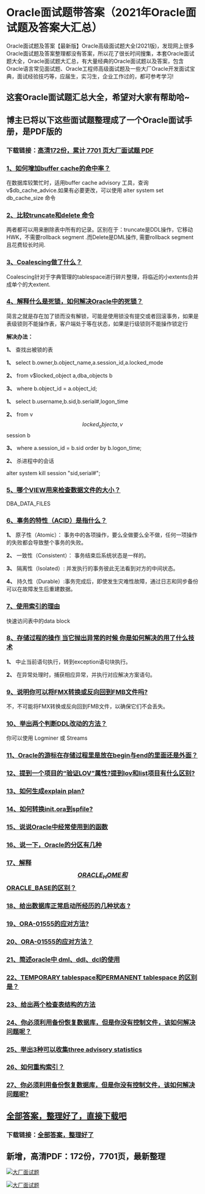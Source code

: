 # Oracle面试题带答案（2021年Oracle面试题及答案大汇总）

Oracle面试题及答案【最新版】Oracle高级面试题大全(2021版)，发现网上很多Oracle面试题及答案整理都没有答案，所以花了很长时间搜集，本套Oracle面试题大全，Oracle面试题大汇总，有大量经典的Oracle面试题以及答案，包含Oracle语言常见面试题、Oracle工程师高级面试题及一些大厂Oracle开发面试宝典，面试经验技巧等，应届生，实习生，企业工作过的，都可参考学习!

## 这套Oracle面试题汇总大全，希望对大家有帮助哈~ 

## 博主已将以下这些面试题整理成了一个Oracle面试手册，是PDF版的

### 下载链接：[高清172份，累计 7701 页大厂面试题  PDF](https://github.com/javatechnorth/javanorth-itbooks/blob/master/docs/index.md)


### [1、如何增加buffer cache的命中率？](https://gitee.com/souyunku/NewDevBooks/blob/master/docs/Oracle/Oracle面试题带答案（2021年Oracle面试题及答案大汇总）.md#1如何增加buffer-cache的命中率)  


在数据库较繁忙时，适用buffer cache advisory 工具，查询v$db_cache_advice.如果有必要更改，可以使用 alter system set db_cache_size 命令


### [2、比较truncate和delete 命令](https://gitee.com/souyunku/NewDevBooks/blob/master/docs/Oracle/Oracle面试题带答案（2021年Oracle面试题及答案大汇总）.md#2比较truncate和delete-命令)  


两者都可以用来删除表中所有的记录。区别在于：truncate是DDL操作，它移动HWK，不需要rollback segment .而Delete是DML操作, 需要rollback segment 且花费较长时间.


### [3、Coalescing做了什么？](https://gitee.com/souyunku/NewDevBooks/blob/master/docs/Oracle/Oracle面试题带答案（2021年Oracle面试题及答案大汇总）.md#3coalescing做了什么)  


Coalescing针对于字典管理的tablespace进行碎片整理，将临近的小extents合并成单个的大extent.


### [4、解释什么是死锁，如何解决Oracle中的死锁？](https://gitee.com/souyunku/NewDevBooks/blob/master/docs/Oracle/Oracle面试题带答案（2021年Oracle面试题及答案大汇总）.md#4解释什么是死锁如何解决oracle中的死锁)  


简言之就是存在加了锁而没有解锁，可能是使用锁没有提交或者回滚事务，如果是表级锁则不能操作表，客户端处于等在状态，如果是行级锁则不能操作锁定行

**解决办法：**

**1、** 查找出被锁的表

**1、** select b.owner,b.object_name,a.session_id,a.locked_mode

**2、** from v$locked_object a,dba_objects b

**3、** where b.object_id = a.object_id;

**1、** select b.username,b.sid,b.serial#,logon_time

**2、** from v$$locked_object a,v$$session b

**3、** where a.session_id = b.sid order by b.logon_time;

**2、** 杀进程中的会话

alter system kill session "sid,serial#";


### [5、哪个VIEW用来检查数据文件的大小？](https://gitee.com/souyunku/NewDevBooks/blob/master/docs/Oracle/Oracle面试题带答案（2021年Oracle面试题及答案大汇总）.md#5哪个view用来检查数据文件的大小)  


DBA_DATA_FILES


### [6、事务的特性（ACID）是指什么？](https://gitee.com/souyunku/NewDevBooks/blob/master/docs/Oracle/Oracle面试题带答案（2021年Oracle面试题及答案大汇总）.md#6事务的特性acid是指什么)  


**1、** 原子性（Atomic）： 事务中的各项操作，要么全做要么全不做，任何一项操作的失败都会导致整个事务的失败。

**2、** 一致性（Consistent）： 事务结束后系统状态是一样的。

**3、** 隔离性（Isolated）: 并发执行的事务彼此无法看到对方的中间状态。

**4、** 持久性（Durable）:事务完成后，即使发生灾难性故障，通过日志和同步备份可以在故障发生后重建数据。


### [7、使用索引的理由](https://gitee.com/souyunku/NewDevBooks/blob/master/docs/Oracle/Oracle面试题带答案（2021年Oracle面试题及答案大汇总）.md#7使用索引的理由)  


快速访问表中的data block


### [8、存储过程的操作 当它抛出异常的时候 你是如何解决的用了什么技术](https://gitee.com/souyunku/NewDevBooks/blob/master/docs/Oracle/Oracle面试题带答案（2021年Oracle面试题及答案大汇总）.md#8存储过程的操作-当它抛出异常的时候-你是如何解决的用了什么技术)  


**1、** 中止当前语句执行，转到exception语句块执行。

**2、** 在异常处理时，捕获相应异常，并执行对应解决方案语句。


### [9、说明你可以将FMX转换或反向回到FMB文件吗?](https://gitee.com/souyunku/NewDevBooks/blob/master/docs/Oracle/Oracle面试题带答案（2021年Oracle面试题及答案大汇总）.md#9说明你可以将fmx转换或反向回到fmb文件吗)  


不，不可能将FMX转换或反向回到FMB文件，以确保它们不会丢失。


### [10、举出两个判断DDL改动的方法？](https://gitee.com/souyunku/NewDevBooks/blob/master/docs/Oracle/Oracle面试题带答案（2021年Oracle面试题及答案大汇总）.md#10举出两个判断ddl改动的方法)  


你可以使用 Logminer 或 Streams


### [11、Oracle的游标在存储过程里是放在begin与end的里面还是外面？](https://gitee.com/souyunku/NewDevBooks/blob/master/docs/Oracle/Oracle面试题带答案（2021年Oracle面试题及答案大汇总）.md#11oracle的游标在存储过程里是放在begin与end的里面还是外面)  

### [12、提到一个项目的“验证LOV”属性?提到lov和list项目有什么区别?](https://gitee.com/souyunku/NewDevBooks/blob/master/docs/Oracle/Oracle面试题带答案（2021年Oracle面试题及答案大汇总）.md#12提到一个项目的“验证lov属性提到lov和list项目有什么区别)  

### [13、如何生成explain plan?](https://gitee.com/souyunku/NewDevBooks/blob/master/docs/Oracle/Oracle面试题带答案（2021年Oracle面试题及答案大汇总）.md#13如何生成explain-plan)  

### [14、如何转换init.ora到spfile?](https://gitee.com/souyunku/NewDevBooks/blob/master/docs/Oracle/Oracle面试题带答案（2021年Oracle面试题及答案大汇总）.md#14如何转换initora到spfile)  

### [15、说说Oracle中经常使用到的函数](https://gitee.com/souyunku/NewDevBooks/blob/master/docs/Oracle/Oracle面试题带答案（2021年Oracle面试题及答案大汇总）.md#15说说oracle中经常使用到的函数)  

### [16、说一下，Oracle的分区有几种](https://gitee.com/souyunku/NewDevBooks/blob/master/docs/Oracle/Oracle面试题带答案（2021年Oracle面试题及答案大汇总）.md#16说一下oracle的分区有几种)  

### [17、解释$$ORACLE_HOME和$$ORACLE_BASE的区别？](https://gitee.com/souyunku/NewDevBooks/blob/master/docs/Oracle/Oracle面试题带答案（2021年Oracle面试题及答案大汇总）.md#17解释$$oracle_home和$$oracle_base的区别)  

### [18、给出数据库正常启动所经历的几种状态 ?](https://gitee.com/souyunku/NewDevBooks/blob/master/docs/Oracle/Oracle面试题带答案（2021年Oracle面试题及答案大汇总）.md#18给出数据库正常启动所经历的几种状态-)  

### [19、ORA-01555的应对方法?](https://gitee.com/souyunku/NewDevBooks/blob/master/docs/Oracle/Oracle面试题带答案（2021年Oracle面试题及答案大汇总）.md#19ora-01555的应对方法)  

### [20、ORA-01555的应对方法？](https://gitee.com/souyunku/NewDevBooks/blob/master/docs/Oracle/Oracle面试题带答案（2021年Oracle面试题及答案大汇总）.md#20ora-01555的应对方法)  

### [21、简述oracle中 dml、ddl、dcl的使用](https://gitee.com/souyunku/NewDevBooks/blob/master/docs/Oracle/Oracle面试题带答案（2021年Oracle面试题及答案大汇总）.md#21简述oracle中-dmlddldcl的使用)  

### [22、TEMPORARY tablespace和PERMANENT tablespace 的区别是？](https://gitee.com/souyunku/NewDevBooks/blob/master/docs/Oracle/Oracle面试题带答案（2021年Oracle面试题及答案大汇总）.md#22temporary-tablespace和permanent-tablespace-的区别是)  

### [23、给出两个检查表结构的方法](https://gitee.com/souyunku/NewDevBooks/blob/master/docs/Oracle/Oracle面试题带答案（2021年Oracle面试题及答案大汇总）.md#23给出两个检查表结构的方法)  

### [24、你必须利用备份恢复数据库，但是你没有控制文件，该如何解决问题呢？](https://gitee.com/souyunku/NewDevBooks/blob/master/docs/Oracle/Oracle面试题带答案（2021年Oracle面试题及答案大汇总）.md#24你必须利用备份恢复数据库但是你没有控制文件该如何解决问题呢)  

### [25、举出3种可以收集three advisory statistics](https://gitee.com/souyunku/NewDevBooks/blob/master/docs/Oracle/Oracle面试题带答案（2021年Oracle面试题及答案大汇总）.md#25举出3种可以收集three-advisory-statistics)  

### [26、如何重构索引？](https://gitee.com/souyunku/NewDevBooks/blob/master/docs/Oracle/Oracle面试题带答案（2021年Oracle面试题及答案大汇总）.md#26如何重构索引)  

### [27、你必须利用备份恢复数据库，但是你没有控制文件，该如何解决问题呢?](https://gitee.com/souyunku/NewDevBooks/blob/master/docs/Oracle/Oracle面试题带答案（2021年Oracle面试题及答案大汇总）.md#27你必须利用备份恢复数据库但是你没有控制文件该如何解决问题呢)  





## [全部答案，整理好了，直接下载吧](https://gitee.com/souyunku/DevBooks/blob/master/docs/daan.md)

### 下载链接：[全部答案，整理好了](https://gitee.com/souyunku/NewDevBooks/blob/master/docs/daan.md)




## 新增，高清PDF：172份，7701页，最新整理

[![大厂面试题](https://www.souyunku.com/wp-content/uploads/weixin/mst.png "架构师专栏")](https://github.com/javatechnorth/javanorth-itbooks/blob/master/image/面试题.png "架构师专栏")

[![大厂面试题](https://github.com/javatechnorth/javanorth-itbooks/blob/master/image/面试题.png "架构师专栏")](https://github.com/javatechnorth/javanorth-itbooks/blob/master/image/面试题.png "架构师专栏")
